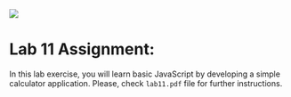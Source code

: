 <img src="https://i.imgur.com/a8dE9n6.png"/>


# Lab 11 Assignment:

In this lab exercise, you will learn basic JavaScript by developing a simple calculator application. Please, check `lab11.pdf` file for further instructions.